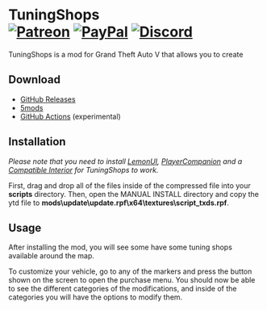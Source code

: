 # TuningShops<br>[![Patreon][patreon-img]][patreon-url] [![PayPal][paypal-img]][paypal-url] [![Discord][discord-img]][discord-url]

TuningShops is a mod for Grand Theft Auto V that allows you to create 

## Download

* [GitHub Releases](https://github.com/justalemon/TuningShops/releases)
* [5mods](https://www.gta5-mods.com/scripts/tuningshops)
* [GitHub Actions](https://github.com/justalemon/TuningShops/actions) (experimental)

## Installation

*Please note that you need to install [LemonUI](https://www.gta5-mods.com/tools/lemonui), [PlayerCompanion](https://www.gta5-mods.com/scripts/playercompanion) and a [Compatible Interior](https://github.com/justalemon/TuningShops/wiki/Compatible-Interiors) for TuningShops to work.*

First, drag and drop all of the files inside of the compressed file into your **scripts** directory. Then, open the MANUAL INSTALL directory and copy the ytd file to **mods\update\update.rpf\x64\textures\script_txds.rpf**.

## Usage

After installing the mod, you will see some have some tuning shops available around the map.

To customize your vehicle, go to any of the markers and press the button shown on the screen to open the purchase menu. You should now be able to see the different categories of the modifications, and inside of the categories you will have the options to modify them.

[patreon-img]: https://img.shields.io/badge/support-patreon-FF424D.svg
[patreon-url]: https://www.patreon.com/lemonchan
[paypal-img]: https://img.shields.io/badge/support-paypal-0079C1.svg
[paypal-url]: https://paypal.me/justalemon
[discord-img]: https://img.shields.io/badge/discord-join-7289DA.svg
[discord-url]: https://discord.gg/Cf6sspj
